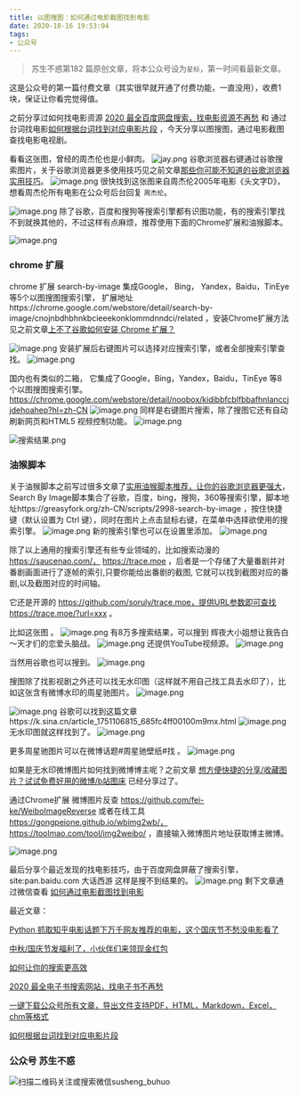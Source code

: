 ```yaml
---
title: 以图搜图：如何通过电影截图找到电影
date: 2020-10-16 19:53:04
tags:
- 公众号
---
```

> 苏生不惑第182 篇原创文章，将本公众号设为`星标`，第一时间看最新文章。

这是公众号的第一篇付费文章（其实很早就开通了付费功能，一直没用），收费1块，保证让你看完觉得值。


之前分享过如何找电影资源 [2020 最全百度网盘搜索，找电影资源不再愁](https://mp.weixin.qq.com/s/0uOyrcz0KP-qZhCNNCELhw) 和 通过台词找电影[如何根据台词找到对应电影片段](https://mp.weixin.qq.com/s/81oiEKyFIJGsa8D8vHosUw) ，今天分享以图搜图，通过电影截图查找电影电视剧。

看看这张图，曾经的周杰伦也是小鲜肉。 
![jay.png](https://upload-images.jianshu.io/upload_images/23152173-6d6c9b71249adc6e.png?imageMogr2/auto-orient/strip%7CimageView2/2/w/1240)
谷歌浏览器右键通过谷歌搜索图片，关于谷歌浏览器更多使用技巧见之前文章[那些你可能不知道的谷歌浏览器实用技巧](https://mp.weixin.qq.com/s/J7Ml0NilN8Jd4s9C1gWoHw)。
![image.png](https://upload-images.jianshu.io/upload_images/23152173-b8992f6a37137fd3.png?imageMogr2/auto-orient/strip%7CimageView2/2/w/1240)
很快找到这张图来自周杰伦2005年电影《头文字D》，想看周杰伦所有电影在公众号后台回复 `周杰伦`。

 ![image.png](https://upload-images.jianshu.io/upload_images/23152173-65cc26b3075ebe24.png?imageMogr2/auto-orient/strip%7CimageView2/2/w/1240)
除了谷歌，百度和搜狗等搜索引擎都有识图功能，有的搜索引擎找不到就换其他的，不过这样有点麻烦，推荐使用下面的Chrome扩展和油猴脚本。

![image.png](https://upload-images.jianshu.io/upload_images/23152173-3be1a25bf0178063.png?imageMogr2/auto-orient/strip%7CimageView2/2/w/1240)

### chrome 扩展
chrome 扩展 search-by-image 集成Google， Bing， Yandex，Baidu，TinEye等5个以图搜图搜索引擎， 扩展地址https://chrome.google.com/webstore/detail/search-by-image/cnojnbdhbhnkbcieeekonklommdnndci/related ，安装Chrome扩展方法见之前文章[上不了谷歌如何安装 Chrome 扩展？](https://mp.weixin.qq.com/s/xC9K_z7zpmAIEzUK6s1x3w) 

![image.png](https://upload-images.jianshu.io/upload_images/23152173-8830855529854902.png?imageMogr2/auto-orient/strip%7CimageView2/2/w/1240)
安装扩展后右键图片可以选择对应搜索引擎，或者全部搜索引擎查找。
![image.png](https://upload-images.jianshu.io/upload_images/23152173-877274016c381822.png?imageMogr2/auto-orient/strip%7CimageView2/2/w/1240)

国内也有类似的二箱， 它集成了Google，Bing，Yandex，Baidu，TinEye 等8个以图搜图搜索引擎。
https://chrome.google.com/webstore/detail/noobox/kidibbfcblfbbafhnlanccjjdehoahep?hl=zh-CN
![image.png](https://upload-images.jianshu.io/upload_images/23152173-907fb057cfde7e73.png?imageMogr2/auto-orient/strip%7CimageView2/2/w/1240)
同样是右键图片搜索，除了搜图它还有自动刷新网页和HTML5 视频控制功能。
![image.png](https://upload-images.jianshu.io/upload_images/23152173-9d3616ac897bc506.png?imageMogr2/auto-orient/strip%7CimageView2/2/w/1240)

![搜索结果.png](https://upload-images.jianshu.io/upload_images/23152173-a8efc8946568f236.png?imageMogr2/auto-orient/strip%7CimageView2/2/w/1240)


### 油猴脚本
关于油猴脚本之前写过很多文章了[实用油猴脚本推荐，让你的谷歌浏览器更强大](https://mp.weixin.qq.com/s/4sCwNc4fz7IxlL8XfY95rQ)，Search By Image脚本集合了谷歌，百度，bing，搜狗，360等搜索引擎，脚本地址https://greasyfork.org/zh-CN/scripts/2998-search-by-image ，按住快捷键（默认设置为 Ctrl 键），同时在图片上点击鼠标右键，在菜单中选择欲使用的搜索引擎。
![image.png](https://upload-images.jianshu.io/upload_images/23152173-6d6150411aea392d.png?imageMogr2/auto-orient/strip%7CimageView2/2/w/1240)
新的搜索引擎也可以在设置里添加。
![image.png](https://upload-images.jianshu.io/upload_images/23152173-27d52ad87d455a97.png?imageMogr2/auto-orient/strip%7CimageView2/2/w/1240)


除了以上通用的搜索引擎还有些专业领域的，比如搜索动漫的 https://saucenao.com/， https://trace.moe ，后者是一个存储了大量番剧并对番剧画面进行了逐帧的索引,只要你能给出番剧的截图, 它就可以找到截图对应的番剧,以及截图对应的时间轴。

它还是开源的 https://github.com/soruly/trace.moe，提供URL参数即可查找https://trace.moe/?url=xxx  。

比如这张图 。
![image.png](https://upload-images.jianshu.io/upload_images/17817191-f6f0b73d5265848c.png?imageMogr2/auto-orient/strip%7CimageView2/2/w/1240)
有8万多搜索结果，可以搜到 辉夜大小姐想让我告白～天才们的恋爱头脑战。
![image.png](https://upload-images.jianshu.io/upload_images/23152173-a14a29e50d3672af.png?imageMogr2/auto-orient/strip%7CimageView2/2/w/1240)
还提供YouTube视频源。
![image.png](https://upload-images.jianshu.io/upload_images/23152173-a439ca73cea89c6d.png?imageMogr2/auto-orient/strip%7CimageView2/2/w/1240)

当然用谷歌也可以搜到。
![image.png](https://upload-images.jianshu.io/upload_images/23152173-ca95ad112ec2a61f.png?imageMogr2/auto-orient/strip%7CimageView2/2/w/1240)
 
搜图除了找影视剧之外还可以找无水印图（这样就不用自己找工具去水印了），比如这张含有微博水印的周星驰图片。
![image.png](https://upload-images.jianshu.io/upload_images/23152173-bd1327ab4c1a18c0.png?imageMogr2/auto-orient/strip%7CimageView2/2/w/1240)

![image.png](https://upload-images.jianshu.io/upload_images/23152173-fcd8b7e21d3ad35b.png?imageMogr2/auto-orient/strip%7CimageView2/2/w/1240)
谷歌可以找到这篇文章https://k.sina.cn/article_1751106815_685fc4ff00100m9mx.html
![image.png](https://upload-images.jianshu.io/upload_images/23152173-2d96b0a7aab04537.png?imageMogr2/auto-orient/strip%7CimageView2/2/w/1240)
无水印图就这样找到了。
![image.png](https://upload-images.jianshu.io/upload_images/23152173-3c82c636c069f3dc.png?imageMogr2/auto-orient/strip%7CimageView2/2/w/1240)

更多周星驰图片可以在微博话题#周星驰壁纸#找 。
![image.png](https://upload-images.jianshu.io/upload_images/23152173-808bb2977602263d.png?imageMogr2/auto-orient/strip%7CimageView2/2/w/1240)

如果是无水印微博图片如何找到微博博主呢？之前文章 [想方便快捷的分享/收藏图片？试试免费好用的微博/b站图床](https://mp.weixin.qq.com/s/sGToO710n2h5avFk8aRQEw) 已经分享过了。

通过Chrome扩展 微博图片反查 https://github.com/fei-ke/WeiboImageReverse 或者在线工具 https://gongpeione.github.io/wbimg2wb/，https://toolmao.com/tool/img2weibo/ ，直接输入微博图片地址获取博主微博。 

![image.png](https://upload-images.jianshu.io/upload_images/23152173-63f67efdd315c145.png?imageMogr2/auto-orient/strip%7CimageView2/2/w/1240)

最后分享个最近发现的找电影技巧，由于百度网盘屏蔽了搜索引擎， site:pan.baidu.com 大话西游 这样是搜不到结果的。
![image.png](https://upload-images.jianshu.io/upload_images/23152173-a0a109389314afab.png?imageMogr2/auto-orient/strip%7CimageView2/2/w/1240)
剩下文章通过微信查看 [如何通过电影截图找到电影](https://mp.weixin.qq.com/s/8MIGBAa3vXGUd8s5xGzIDA)

最近文章：

[Python 抓取知乎电影话题下万千网友推荐的电影，这个国庆节不愁没电影看了](https://mp.weixin.qq.com/s/DwFv-Ry680gdT1yQAJ-u8g)

[中秋/国庆节发福利了，小伙伴们来领现金红包](https://mp.weixin.qq.com/s/5G4JSV80a50yiD2GruXd5Q)

[如何让你的搜索更高效](https://mp.weixin.qq.com/s/KLRcXA0Z8OlnInwV73n2rQ)

[2020 最全电子书搜索网站，找电子书不再愁](https://mp.weixin.qq.com/s/pt0hCthceThMZVU0Ht89AA)

[一键下载公众号所有文章，导出文件支持PDF，HTML，Markdown，Excel，chm等格式](https://mp.weixin.qq.com/s/sBK_NkSnS3qTOnajl6Y94Q)

[如何根据台词找到对应电影片段](https://mp.weixin.qq.com/s/81oiEKyFIJGsa8D8vHosUw)


### 公众号 苏生不惑
 ![扫描二维码关注或搜索微信susheng_buhuo](https://upload-images.jianshu.io/upload_images/17817191-6e0079f95d4c0338.jpg?imageMogr2/auto-orient/strip%7CimageView2/2/w/1240)